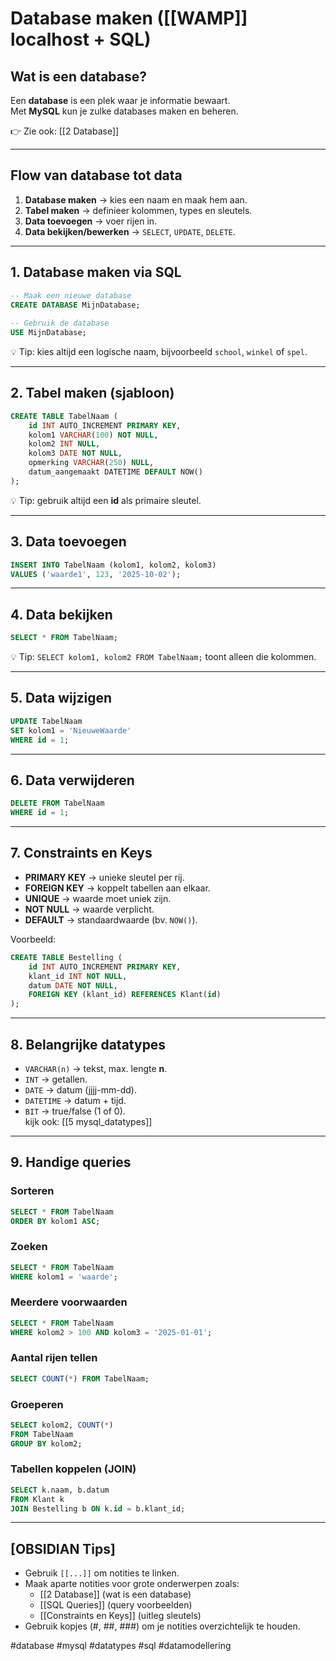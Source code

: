 # Database maken ([[WAMP]] localhost + SQL)

## Wat is een database?
Een **database** is een plek waar je informatie bewaart.  
Met **MySQL** kun je zulke databases maken en beheren.

👉 Zie ook: [[2 Database]]

---

## Flow van database tot data
1. **Database maken** → kies een naam en maak hem aan.  
2. **Tabel maken** → definieer kolommen, types en sleutels.  
3. **Data toevoegen** → voer rijen in.  
4. **Data bekijken/bewerken** → `SELECT`, `UPDATE`, `DELETE`.

---

## 1. Database maken via SQL
```sql
-- Maak een nieuwe database
CREATE DATABASE MijnDatabase;
				
-- Gebruik de database
USE MijnDatabase;
```
💡 Tip: kies altijd een logische naam, bijvoorbeeld `school`, `winkel` of `spel`.

---

## 2. Tabel maken (sjabloon)
```sql
CREATE TABLE TabelNaam (
    id INT AUTO_INCREMENT PRIMARY KEY,
    kolom1 VARCHAR(100) NOT NULL,
    kolom2 INT NULL,
    kolom3 DATE NOT NULL,
    opmerking VARCHAR(250) NULL,
    datum_aangemaakt DATETIME DEFAULT NOW()
);
```
💡 Tip: gebruik altijd een **id** als primaire sleutel.  

---

## 3. Data toevoegen
```sql
INSERT INTO TabelNaam (kolom1, kolom2, kolom3)
VALUES ('waarde1', 123, '2025-10-02');
```

---

## 4. Data bekijken
```sql
SELECT * FROM TabelNaam;
```
💡 Tip: `SELECT kolom1, kolom2 FROM TabelNaam;` toont alleen die kolommen.

---

## 5. Data wijzigen
```sql
UPDATE TabelNaam
SET kolom1 = 'NieuweWaarde'
WHERE id = 1;
```

---

## 6. Data verwijderen
```sql
DELETE FROM TabelNaam
WHERE id = 1;
```

---

## 7. Constraints en Keys
- **PRIMARY KEY** → unieke sleutel per rij.  
- **FOREIGN KEY** → koppelt tabellen aan elkaar.  
- **UNIQUE** → waarde moet uniek zijn.  
- **NOT NULL** → waarde verplicht.  
- **DEFAULT** → standaardwaarde (bv. `NOW()`).

Voorbeeld:
```sql
CREATE TABLE Bestelling (
    id INT AUTO_INCREMENT PRIMARY KEY,
    klant_id INT NOT NULL,
    datum DATE NOT NULL,
    FOREIGN KEY (klant_id) REFERENCES Klant(id)
);
```

---

## 8. Belangrijke datatypes
- `VARCHAR(n)` → tekst, max. lengte **n**.  
- `INT` → getallen.  
- `DATE` → datum (jjjj-mm-dd).  
- `DATETIME` → datum + tijd.  
- `BIT` → true/false (1 of 0).  
kijk ook:
[[5 mysql_datatypes]]

---

## 9. Handige queries

### Sorteren
```sql
SELECT * FROM TabelNaam
ORDER BY kolom1 ASC;
```

### Zoeken
```sql
SELECT * FROM TabelNaam
WHERE kolom1 = 'waarde';
```

### Meerdere voorwaarden
```sql
SELECT * FROM TabelNaam
WHERE kolom2 > 100 AND kolom3 = '2025-01-01';
```

### Aantal rijen tellen
```sql
SELECT COUNT(*) FROM TabelNaam;
```

### Groeperen
```sql
SELECT kolom2, COUNT(*)
FROM TabelNaam
GROUP BY kolom2;
```

### Tabellen koppelen (JOIN)
```sql
SELECT k.naam, b.datum
FROM Klant k
JOIN Bestelling b ON k.id = b.klant_id;
```

---

## [OBSIDIAN Tips]
- Gebruik `[[...]]` om notities te linken.  
- Maak aparte notities voor grote onderwerpen zoals:  
  - [[2 Database]] (wat is een database)  
  - [[SQL Queries]] (query voorbeelden)  
  - [[Constraints en Keys]] (uitleg sleutels)  
- Gebruik kopjes (#, ##, ###) om je notities overzichtelijk te houden.  

#database #mysql #datatypes #sql #datamodellering